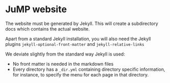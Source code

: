 JuMP website
===

The website must be generated by Jekyll. This will create a subdirectory
docs which contains the actual website.

Apart from a standard Jekyll installation, you will also need the Jekyll plugins
`jekyll-optional-front-matter` and `jekyll-relative-links`

We deviate slightly from the standard way Jekyll is used:

* No front matter is needed in the markdown files
* Every directory has a `_dir.yml` containing directory specific information, 
  for instance, to specify the menu for each page in that directory.
  

